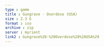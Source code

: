 ```yaml
---
type : game
title : Gungrave - Overdose (USA)
size : 2.3 G
format : iso
archive : zip
server : myrient
link2 : Gungrave%20-%20Overdose%20%28USA%29
---
```

